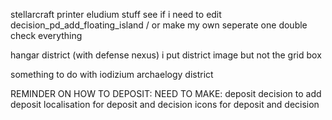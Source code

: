stellarcraft printer
eludium stuff
    see if i need to edit decision_pd_add_floating_island / or make my own seperate one
    double check everything

hangar district (with defense nexus)
    i put district image but not the grid box

something to do with iodizium
archaelogy district


REMINDER ON HOW TO DEPOSIT:
    NEED TO MAKE:
        deposit
        decision to add deposit
        localisation for deposit and decision
        icons for deposit and decision